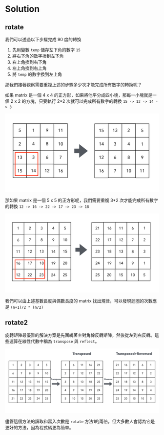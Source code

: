 # Solution

## rotate

我們可以透過以下步驟完成 90 度的轉換
1. 先用變數 `temp` 儲存左下角的數字 `15`
2. 將右下角的數字換到左下角
3. 右上角換到右下角
4. 左上角換到右上角
5. 將 `temp` 的數字換到左上角

那我們接著觀察需要重複上述的步驟多少次才能完成所有數字的轉換呢？  

如果 matrix 是一個 4 x 4 的正方形，如果將他平分成四小塊，那每一小塊就是一個 2 x 2 的方塊，只要執行 2*2 次就可以完成所有數字的轉換 `15 -> 13 -> 14 -> 3`

![image](./4x4.png)

那如果 matrix 是一個 5 x 5 的正方形呢，我們需要重複 3*2 次才能完成所有數字的轉換 `12 -> 16 -> 22 -> 17 -> 23 -> 18`

![image](./5x5.png)

我們可以由上述基數長度與偶數長度的 matrix 找出規律，可以發現迴圈的次數應是 `(n+1)/2 * (n/2)`

## rotate2

旋轉矩陣最優雅的解決方案是先圍繞著主對角線反轉矩陣，然後從左到右反轉。這些運算在線性代數中稱為 `transpose` 與 `reflect`。

![image](./transpose_reverse.png)

儘管這個方法的讀取和寫入次數是 `rotate` 方法1的兩倍，但大多數人會認為它是更好的方法，因為程式碼更為簡單。
